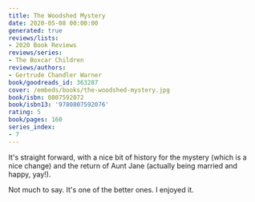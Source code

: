 ```yaml
---
title: The Woodshed Mystery
date: 2020-05-08 00:00:00
generated: true
reviews/lists:
- 2020 Book Reviews
reviews/series:
- The Boxcar Children
reviews/authors:
- Gertrude Chandler Warner
book/goodreads_id: 363287
cover: /embeds/books/the-woodshed-mystery.jpg
book/isbn: 0807592072
book/isbn13: '9780807592076'
rating: 5
book/pages: 160
series_index:
- 7
---
```

It's straight forward, with a nice bit of history for the mystery (which is a nice change) and the return of Aunt Jane (actually being married and happy, yay!).  

Not much to say. It's one of the better ones. I enjoyed it.  

<!--more-->